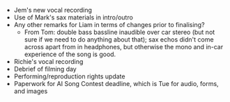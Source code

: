 * Jem's new vocal recording
* Use of Mark's sax materials in intro/outro
* Any other remarks for Liam in terms of changes prior to finalising?
  * From Tom: double bass bassline inaudible over car stereo (but not sure if we need to do anything about that); sax echos didn't come across apart from in headphones, but otherwise the mono and in-car experience of the song is good.
* Richie's vocal recording
* Debrief of filming day
* Performing/reproduction rights update
* Paperwork for AI Song Contest deadline, which is Tue for audio, forms, and images

